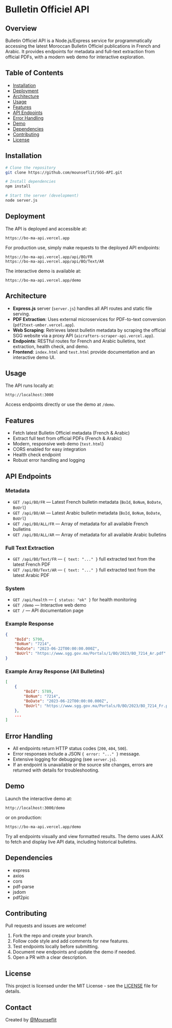 

# Bulletin Officiel API

## Overview
Bulletin Officiel API is a Node.js/Express service for programmatically accessing the latest Moroccan Bulletin Officiel publications in French and Arabic. It provides endpoints for metadata and full-text extraction from official PDFs, with a modern web demo for interactive exploration.

## Table of Contents
- [Installation](#installation)
- [Deployment](#deployment)
- [Architecture](#architecture)
- [Usage](#usage)
- [Features](#features)
- [API Endpoints](#api-endpoints)
- [Error Handling](#error-handling)
- [Demo](#demo)
- [Dependencies](#dependencies)
- [Contributing](#contributing)
- [License](#license)

## Installation
```bash
# Clone the repository
git clone https://github.com/mounseflit/SGG-API.git

# Install dependencies
npm install

# Start the server (development)
node server.js
```

## Deployment
The API is deployed and accessible at:
```
https://bo-ma-api.vercel.app
```

For production use, simply make requests to the deployed API endpoints:
```
https://bo-ma-api.vercel.app/api/BO/FR
https://bo-ma-api.vercel.app/api/BO/Text/AR
```

The interactive demo is available at:
```
https://bo-ma-api.vercel.app/demo
```

## Architecture
- **Express.js** server (`server.js`) handles all API routes and static file serving.
- **PDF Extraction**: Uses external microservices for PDF-to-text conversion (`pdf2text-umber.vercel.app`).
- **Web Scraping**: Retrieves latest bulletin metadata by scraping the official SGG website via a proxy API (`aicrafters-scraper-api.vercel.app`).
- **Endpoints**: RESTful routes for French and Arabic bulletins, text extraction, health check, and demo.
- **Frontend**: `index.html` and `test.html` provide documentation and an interactive demo UI.

## Usage
The API runs locally at:
```
http://localhost:3000
```
Access endpoints directly or use the demo at `/demo`.

## Features
- Fetch latest Bulletin Officiel metadata (French & Arabic)
- Extract full text from official PDFs (French & Arabic)
- Modern, responsive web demo (`test.html`)
- CORS enabled for easy integration
- Health check endpoint
- Robust error handling and logging


## API Endpoints
### Metadata
- `GET /api/BO/FR` — Latest French bulletin metadata (`BoId`, `BoNum`, `BoDate`, `BoUrl`)
- `GET /api/BO/AR` — Latest Arabic bulletin metadata (`BoId`, `BoNum`, `BoDate`, `BoUrl`)
- `GET /api/BO/ALL/FR` — Array of metadata for all available French bulletins
- `GET /api/BO/ALL/AR` — Array of metadata for all available Arabic bulletins

### Full Text Extraction
- `GET /api/BO/Text/FR` — `{ text: "..." }` full extracted text from the latest French PDF
- `GET /api/BO/Text/AR` — `{ text: "..." }` full extracted text from the latest Arabic PDF

### System
- `GET /api/health` — `{ status: "ok" }` for health monitoring
- `GET /demo` — Interactive web demo
- `GET /` — API documentation page

### Example Response
```json
{
	"BoId": 5790,
	"BoNum": "7214",
	"BoDate": "2023-06-22T00:00:00.000Z",
	"BoUrl": "https://www.sgg.gov.ma/Portals/1/BO/2023/BO_7214_Ar.pdf"
}
```

### Example Array Response (All Bulletins)
```json
[
	{
		"BoId": 5789,
		"BoNum": "7214",
		"BoDate": "2023-06-22T00:00:00.000Z",
		"BoUrl": "https://www.sgg.gov.ma/Portals/0/BO/2023/BO_7214_Fr.pdf"
	},
	...
]
```


## Error Handling
- All endpoints return HTTP status codes (`200`, `404`, `500`).
- Error responses include a JSON `{ error: "..." }` message.
- Extensive logging for debugging (see `server.js`).
- If an endpoint is unavailable or the source site changes, errors are returned with details for troubleshooting.


## Demo
Launch the interactive demo at:
```
http://localhost:3000/demo
```
or on production:
```
https://bo-ma-api.vercel.app/demo
```
Try all endpoints visually and view formatted results. The demo uses AJAX to fetch and display live API data, including historical bulletins.


## Dependencies
- express
- axios
- cors
- pdf-parse
- jsdom
- pdf2pic


## Contributing
Pull requests and issues are welcome!
1. Fork the repo and create your branch.
2. Follow code style and add comments for new features.
3. Test endpoints locally before submitting.
4. Document new endpoints and update the demo if needed.
5. Open a PR with a clear description.

## License
This project is licensed under the MIT License - see the [LICENSE](LICENSE) file for details.

## Contact
Created by [@Mounseflit](https://github.com/Mounseflit)
